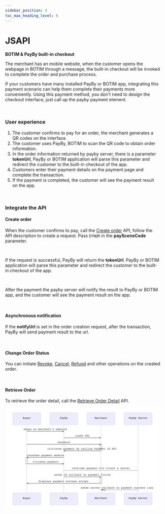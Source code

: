 ```yaml
---
sidebar_position: 4
toc_max_heading_level: 6
---
```


# JSAPI  

**BOTIM & PayBy built-in checkout**

The merchant has an mobile website, when the customer opens the webpage in BOTIM through a message, the built-in checkout  will be invoked to complete the order and purchase process.

If your customers have many installed PayBy or BOTIM app, integrating this payment scenario can help them complete their payments more conveniently. Using this payment method, you don't need to design the checkout interface, just call up the payby payment element.

<br/>

### User experience

1.  The customer confirms to pay for an order, the merchant generates a QR codes on the interface.
2. The customer uses PayBy, BOTIM to scan the QR code to obtain order information. 
3. In the order information returned by payby server, there is a parameter **tokenUrl**, PayBy or BOTIM application will parse this parameter and redirect the customer to the built-in checkout of the app.
4. Customers enter their payment details on the payment page and complete the transaction.
5. If the payment is completed, the customer will see the payment result on the app.



<br/>

### Integrate the API

#### Create order

When the customer confirms to pay, call the [Create order](/docs/createorder) API,  follow the API description to create a request. Pass `DYNQR` in the **paySceneCode** parameter.

<br/>

If the request is successful, PayBy will return the **tokenUrl**. PayBy or BOTIM application will parse this parameter and redirect the customer to the built-in checkout of the app.

<br/>

After the payment the payby server will notify the result to PayBy or BOTIM app, and the customer will see the payment result on the app.

<br/>

#### Asynchronous notification

If the **notifyUrl** is set in the order creation request, after the transaction, PayBy will send payment result to the url.<br/>

<br/>

#### Change Order Status

You can initiate [Revoke](/docs/revoke), [Cancel](/docs/cancel), [Refund](/docs/refund) and other operations on the created order.

<br/>

#### Retrieve Order

To retrieve the order detail, call the [Retrieve Order Detail](/docs/retrieveorderdetail) API.

![jsapiflow](../pic/jsapi.png)

<br/>







